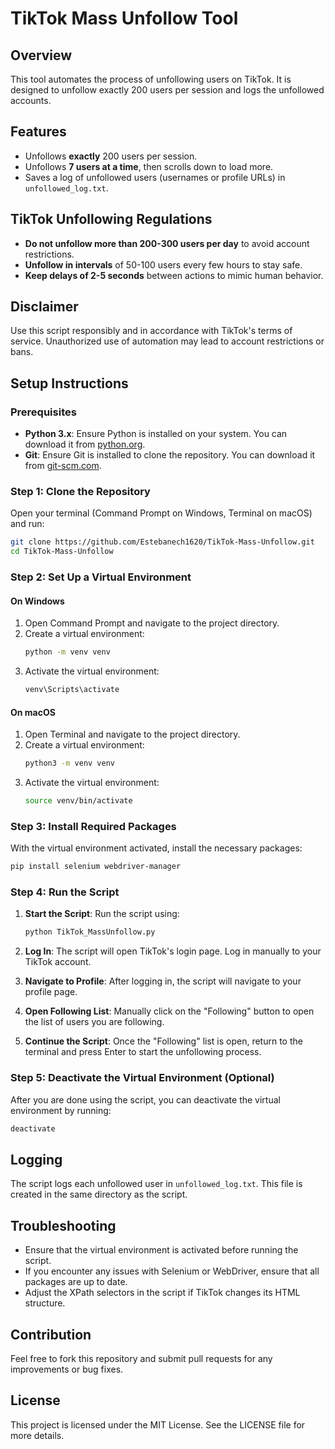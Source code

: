 # TikTok Mass Unfollow Tool

## Overview
This tool automates the process of unfollowing users on TikTok. It is designed to unfollow exactly 200 users per session and logs the unfollowed accounts.

## Features
- Unfollows **exactly** 200 users per session.
- Unfollows **7 users at a time**, then scrolls down to load more.
- Saves a log of unfollowed users (usernames or profile URLs) in `unfollowed_log.txt`.

## TikTok Unfollowing Regulations
- **Do not unfollow more than 200-300 users per day** to avoid account restrictions.
- **Unfollow in intervals** of 50-100 users every few hours to stay safe.
- **Keep delays of 2-5 seconds** between actions to mimic human behavior.

## Disclaimer
Use this script responsibly and in accordance with TikTok's terms of service. Unauthorized use of automation may lead to account restrictions or bans.

## Setup Instructions

### Prerequisites
- **Python 3.x**: Ensure Python is installed on your system. You can download it from [python.org](https://www.python.org/downloads/).
- **Git**: Ensure Git is installed to clone the repository. You can download it from [git-scm.com](https://git-scm.com/).

### Step 1: Clone the Repository
Open your terminal (Command Prompt on Windows, Terminal on macOS) and run:

```bash
git clone https://github.com/Estebanech1620/TikTok-Mass-Unfollow.git
cd TikTok-Mass-Unfollow
```

### Step 2: Set Up a Virtual Environment

#### On Windows
1. Open Command Prompt and navigate to the project directory.
2. Create a virtual environment:
   ```bash
   python -m venv venv
   ```
3. Activate the virtual environment:
   ```bash
   venv\Scripts\activate
   ```

#### On macOS
1. Open Terminal and navigate to the project directory.
2. Create a virtual environment:
   ```bash
   python3 -m venv venv
   ```
3. Activate the virtual environment:
   ```bash
   source venv/bin/activate
   ```

### Step 3: Install Required Packages
With the virtual environment activated, install the necessary packages:

```bash
pip install selenium webdriver-manager
```

### Step 4: Run the Script
1. **Start the Script**: Run the script using:
   ```bash
   python TikTok_MassUnfollow.py
   ```

2. **Log In**: The script will open TikTok's login page. Log in manually to your TikTok account.

3. **Navigate to Profile**: After logging in, the script will navigate to your profile page.

4. **Open Following List**: Manually click on the "Following" button to open the list of users you are following.

5. **Continue the Script**: Once the "Following" list is open, return to the terminal and press Enter to start the unfollowing process.

### Step 5: Deactivate the Virtual Environment (Optional)
After you are done using the script, you can deactivate the virtual environment by running:

```bash
deactivate
```

## Logging
The script logs each unfollowed user in `unfollowed_log.txt`. This file is created in the same directory as the script.

## Troubleshooting
- Ensure that the virtual environment is activated before running the script.
- If you encounter any issues with Selenium or WebDriver, ensure that all packages are up to date.
- Adjust the XPath selectors in the script if TikTok changes its HTML structure.

## Contribution
Feel free to fork this repository and submit pull requests for any improvements or bug fixes.

## License
This project is licensed under the MIT License. See the LICENSE file for more details.
